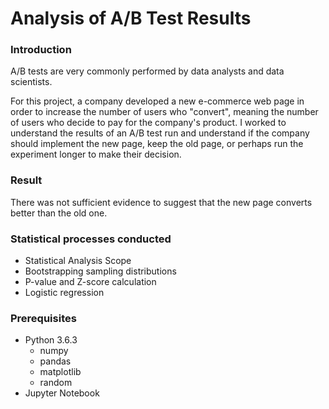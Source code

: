 # Analysis of A/B Test Results
### Introduction
A/B tests are very commonly performed by data analysts and data scientists. 

For this project, a company developed a new e-commerce web page in order to increase the number of users who "convert", meaning the number of users who decide to pay for the company's product. I worked to understand the results of an A/B test run and understand if the company should implement the new page, keep the old page, or perhaps run the experiment longer to make their decision.

### Result
There was not sufficient evidence to suggest that the new page converts better than the old one.

### Statistical processes conducted
- Statistical Analysis Scope
- Bootstrapping sampling distributions
- P-value and Z-score calculation
- Logistic regression

### Prerequisites
- Python 3.6.3
  - numpy
  - pandas
  - matplotlib
  - random
- Jupyter Notebook
